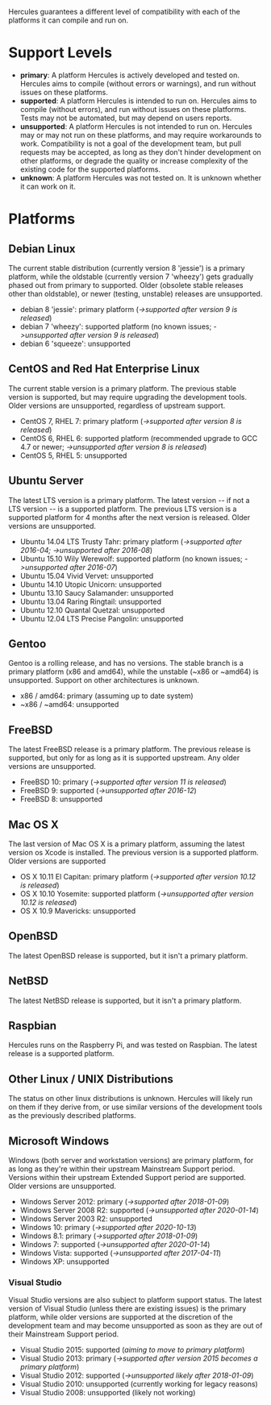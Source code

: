 Hercules guarantees a different level of compatibility with each of the platforms it can compile and run on.

# Support Levels

* **primary**: A platform Hercules is actively developed and tested on. Hercules aims to compile (without errors or warnings), and run without issues on these platforms.
* **supported**: A platform Hercules is intended to run on. Hercules aims to compile (without errors), and run without issues on these platforms. Tests may not be automated, but may depend on users reports.
* **unsupported**: A platform Hercules is not intended to run on. Hercules may or may not run on these platforms, and may require workarounds to work. Compatibility is not a goal of the development team, but pull requests may be accepted, as long as they don't hinder development on other platforms, or degrade the quality or increase complexity of the existing code for the supported platforms.
* **unknown**: A platform Hercules was not tested on. It is unknown whether it can work on it.

# Platforms

## Debian Linux

The current stable distribution (currently version 8 'jessie') is a primary platform, while the oldstable (currently version 7 'wheezy') gets gradually phased out from primary to supported.
Older (obsolete stable releases other than oldstable), or newer (testing, unstable) releases are unsupported.

- debian 8 'jessie': primary platform (*->supported after version 9 is released*)
- debian 7 'wheezy': supported platform (no known issues; *->unsupported after version 9 is released*)
- debian 6 'squeeze': unsupported

## CentOS and Red Hat Enterprise Linux

The current stable version is a primary platform. The previous stable version is supported, but may require upgrading the development tools. Older versions are unsupported, regardless of upstream support.

- CentOS 7, RHEL 7: primary platform (*->supported after version 8 is released*)
- CentOS 6, RHEL 6: supported platform (recommended upgrade to GCC 4.7 or newer; *->unsupported after version 8 is released*)
- CentOS 5, RHEL 5: unsupported

## Ubuntu Server

The latest LTS version is a primary platform. The latest version -- if not a LTS version --  is a supported platform. The previous LTS version is a supported platform for 4 months after the next version is released. Older versions are unsupported.

- Ubuntu 14.04 LTS Trusty Tahr: primary platform (*->supported after 2016-04; ->unsupported after 2016-08*)
- Ubuntu 15.10 Wily Werewolf: supported platform (no known issues; *->unsupported after 2016-07*)
- Ubuntu 15.04 Vivid Vervet: unsupported
- Ubuntu 14.10 Utopic Unicorn: unsupported
- Ubuntu 13.10 Saucy Salamander: unsupported
- Ubuntu 13.04 Raring Ringtail: unsupported
- Ubuntu 12.10 Quantal Quetzal: unsupported
- Ubuntu 12.04 LTS Precise Pangolin: unsupported

## Gentoo

Gentoo is a rolling release, and has no versions. The stable branch is a primary platform (x86 and amd64), while the unstable (~x86 or ~amd64) is unsupported. Support on other architectures is unknown.

- x86 / amd64: primary (assuming up to date system)
- ~x86 / ~amd64: unsupported

## FreeBSD

The latest FreeBSD release is a primary platform. The previous release is supported, but only for as long as it is supported upstream. Any older versions are unsupported.

- FreeBSD 10: primary (*->supported after version 11 is released*)
- FreeBSD 9: supported (*->unsupported after 2016-12*)
- FreeBSD 8: unsupported

## Mac OS X

The last version of Mac OS X is a primary platform, assuming the latest version os Xcode is installed. The previous version is a supported platform. Older versions are supported

- OS X 10.11 El Capitan: primary platform (*->supported after version 10.12 is released*)
- OS X 10.10 Yosemite: supported platform (*->unsupported after version 10.12 is released*)
- OS X 10.9 Mavericks: unsupported

## OpenBSD

The latest OpenBSD release is supported, but it isn't a primary platform.

## NetBSD

The latest NetBSD release is supported, but it isn't a primary platform.

## Raspbian

Hercules runs on the Raspberry Pi, and was tested on Raspbian. The latest release is a supported platform.

## Other Linux / UNIX Distributions

The status on other linux distributions is unknown. Hercules will likely run on them if they derive from, or use similar versions of the development tools as the previously described platforms.

## Microsoft Windows

Windows (both server and workstation versions) are primary platform, for as long as they're within their upstream Mainstream Support period. Versions within their upstream Extended Support period are supported. Older versions are unsupported.

- Windows Server 2012: primary (*->supported after 2018-01-09*)
- Windows Server 2008 R2: supported (*->unsupported after 2020-01-14*)
- Windows Server 2003 R2: unsupported
- Windows 10: primary (*->supported after 2020-10-13*)
- Windows 8.1: primary (*->supported after 2018-01-09*)
- Windows 7: supported (*->unsupported after 2020-01-14*)
- Windows Vista: supported (*->unsupported after 2017-04-11*)
- Windows XP: unsupported

### Visual Studio

Visual Studio versions are also subject to platform support status. The latest version of Visual Studio (unless there are existing issues) is the primary platform, while older versions are supported at the discretion of the development team and may become unsupported as soon as they are out of their Mainstream Support period.

- Visual Studio 2015: supported (*aiming to move to primary platform*)
- Visual Studio 2013: primary (*->supported after version 2015 becomes a primary platform*)
- Visual Studio 2012: supported (*->unsupported likely after 2018-01-09*)
- Visual Studio 2010: unsupported (currently working for legacy reasons)
- Visual Studio 2008: unsupported (likely not working)
